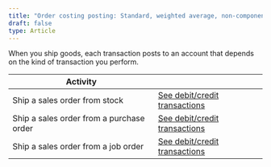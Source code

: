 ```yaml
---
title: "Order costing posting: Standard, weighted average, non-component or Shipping"
draft: false
type: Article
---
```


When you ship goods, each transaction posts to an account that depends on the kind of transaction you perform.

| Activity                                 |                                                                                                                              |
|------------------------------------------|------------------------------------------------------------------------------------------------------------------------------|
| Ship a sales order from stock            | [See debit/credit transactions](ship-a-sales-order-from-stock-standard-weighted-average-non-component-shipping.md)            |
| Ship a sales order from a purchase order | [See debit/credit transactions](ship-a-sales-order-from-a-purchase-order-standard-weighted-average-non-component-shipping.md) |
| Ship a sales order from a job order      | [See debit/credit transactions](ship-a-sales-order-from-a-job-order-standard-weighted-average-non-component-shipping.md)      |